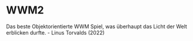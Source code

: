 # WWM2
Das beste Objektorientierte WWM Spiel, was überhaupt das Licht der Welt erblicken durfte. - Linus Torvalds (2022) 
